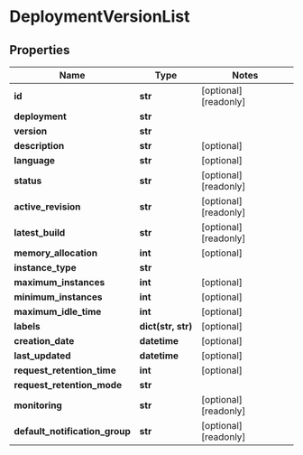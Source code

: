# DeploymentVersionList

## Properties
Name | Type | Notes
------------ | ------------- | -------------
**id** | **str** | [optional] [readonly] 
**deployment** | **str** | 
**version** | **str** | 
**description** | **str** | [optional] 
**language** | **str** | [optional] 
**status** | **str** | [optional] [readonly] 
**active_revision** | **str** | [optional] [readonly] 
**latest_build** | **str** | [optional] [readonly] 
**memory_allocation** | **int** | [optional] 
**instance_type** | **str** | 
**maximum_instances** | **int** | [optional] 
**minimum_instances** | **int** | [optional] 
**maximum_idle_time** | **int** | [optional] 
**labels** | **dict(str, str)** | [optional] 
**creation_date** | **datetime** | [optional] 
**last_updated** | **datetime** | [optional] 
**request_retention_time** | **int** | [optional] 
**request_retention_mode** | **str** | 
**monitoring** | **str** | [optional] [readonly] 
**default_notification_group** | **str** | [optional] [readonly] 


